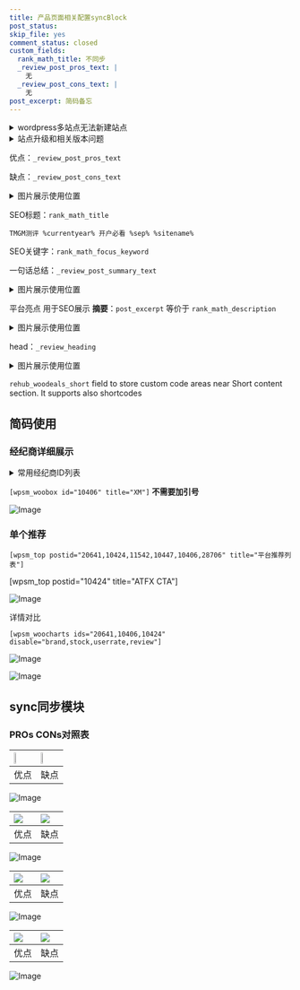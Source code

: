 ```yaml
---
title: 产品页面相关配置syncBlock
post_status: 
skip_file: yes
comment_status: closed
custom_fields:
  rank_math_title: 不同步
  _review_post_pros_text: |
    无
  _review_post_cons_text: |
    无
post_excerpt: 简码备忘
---
```

<details><summary>wordpress多站点无法新建站点</summary>

<li>和报错需要清理cookies一样的原因</li>
<li>wp-config.php里面<code>define( 'SUBDOMAIN_INSTALL', false );//子域名安装</code></li>
<li>新建子站点是用<code>define( 'SUBDOMAIN_INSTALL', true);//子域名安装</code> 完成以后，改成<code>false</code></li>
</details>

<details><summary>站点升级和相关版本问题</summary>

<p>wordpress：5.9.9
woocommerce：7.5.1
出现问题的地方：主题选项里面>><strong>Product layout >>compact style</strong></p>
<p>如何出现没有用过的字段 导致无法保存。先导出配置 然后进行修改，后面再次恢复即可。</p>
<p>出现部分字段无法显示时，需要返回默认布局后，对产品进行保存就好了。</p>
<p></p>
</details>

优点：`_review_post_pros_text`

缺点：`_review_post_cons_text`

<details><summary>图片展示使用位置</summary>

<img src="https://prod-files-secure.s3.us-west-2.amazonaws.com/39ed1227-6d7d-4570-be36-9ccd4a2c4241/f51d3d83-55d4-4bdf-9604-f37ec77ab556/Untitled.png?X-Amz-Algorithm=AWS4-HMAC-SHA256&X-Amz-Content-Sha256=UNSIGNED-PAYLOAD&X-Amz-Credential=ASIAZI2LB4662KDPDWXL%2F20250306%2Fus-west-2%2Fs3%2Faws4_request&X-Amz-Date=20250306T045525Z&X-Amz-Expires=3600&X-Amz-Security-Token=IQoJb3JpZ2luX2VjENz%2F%2F%2F%2F%2F%2F%2F%2F%2F%2FwEaCXVzLXdlc3QtMiJGMEQCID0PTBRLXsEmK2PMpRK75xvhayPk8zS1Sl0deT4v6axbAiATZGK8D2CMDJ%2BvKIj5%2FZcVdPVSplYDHBmZ0YgnziPg4Cr%2FAwglEAAaDDYzNzQyMzE4MzgwNSIMS9Kgk1%2FCA3ypp6bUKtwDFMPhZEpk2zBjsKcFA%2Bo6RErsyGQDxXYieRUzmJ%2B1tQ8r3%2BNXlb0xkrMokNXUC4jsf8DoWQ%2BEu%2BRRNOrOMMAWt6BaYpQyFFS%2FvrDspZ9BLGpM1sEanSUQuYeB8DaiK9jEgPxDH9uDhWYqebYSHBCb3vSIi3JCtA9Og3aQ%2FU13uo4vjfD7x0RwNJ7lKMgd34pdFZJYIem%2FR7EJ0fBc2xh2Hw4SIaFwdcO7tLv5GxR1NCdq544N7VmpszaPSpYHdDv%2Fkq%2F64dIoqaIR8RhhpBGpPNowR%2BeSYZqcSmc0VoChuhvieMDjKkj0azmnqKgnbfqg%2B%2FpewXcCrsDjS3FB%2F4TbfwXcGgPoyg5Mrq2pVNcqdGARzOUZr4bbTtWfBP%2Bqeqg8MrO%2B%2FbFkg2dgtBb%2BbF2173YLl09n9ISEI%2BggxSDgwUu1cGWwvMVaPkHBqJvhIfzOLi1Jw8MQVV%2F7T%2FDn13Y01Y3qEuX3kCtYes7jqOlOcVhyQAyCOnbjnqnApGJBXPKqXcjEgC%2F8LZ9z2ifTAYZdyvNZevl%2FLpNhPxYrp9BrTOMmJX8j0vmOK%2Bd0fso2lHvj3KJJBH%2B8z%2F66YLAWw%2FLLrYt0JgxOVMCtgrjpfMia1TnkoZW7DtOAynlG1Ggwo7ekvgY6pgFtzmsKGpJBepOZB2b2vhmHmHBWC8qMYz5t2vgJR11UDsbKBDGAu5BXM5AyZpNgbN%2FtwX7hiC4EBGmbktJaH7f7mSCEwSocUh85xNvEBPBz2NcERjoOH5ksuXHZXn30xQdYVyMxA5o%2FwsorxkEupf1eFwyxOj8OtDize9oZdXxUtxoaPyRlz6B2jcEBqD6Nng9SgxGUHKQrt3yqsu7mdABQ%2Bffzlk%2F1&X-Amz-Signature=5a34e3003f3cb242f28c9e2b40806ad6e59803f76576bcdc6bd844086646cd3a&X-Amz-SignedHeaders=host&x-id=GetObject" alt="Image">
</details>

SEO标题：`rank_math_title`

`TMGM测评 %currentyear% 开户必看 %sep% %sitename%`

SEO关键字：`rank_math_focus_keyword`

一句话总结：`_review_post_summary_text`

<details><summary>图片展示使用位置</summary>

<img src="https://prod-files-secure.s3.us-west-2.amazonaws.com/39ed1227-6d7d-4570-be36-9ccd4a2c4241/4b96a922-296c-4f4e-8630-d1c870cbce01/Untitled.png?X-Amz-Algorithm=AWS4-HMAC-SHA256&X-Amz-Content-Sha256=UNSIGNED-PAYLOAD&X-Amz-Credential=ASIAZI2LB466QRVOCWVM%2F20250306%2Fus-west-2%2Fs3%2Faws4_request&X-Amz-Date=20250306T045526Z&X-Amz-Expires=3600&X-Amz-Security-Token=IQoJb3JpZ2luX2VjENz%2F%2F%2F%2F%2F%2F%2F%2F%2F%2FwEaCXVzLXdlc3QtMiJIMEYCIQDmjpQ36ULXLR6lpnGCU0nxFU7iio3uqfpctdNrM%2FBqswIhAMCNlvW%2FxmVr6hSGEk6opxrwCN%2BkNMWzh334rftSstfhKv8DCCUQABoMNjM3NDIzMTgzODA1IgxPQNPT3xUQb9TdFrQq3ANFzFykqTPLtqgj9pX9DsHCJtJw3bwgs7tlz%2BkXYuqSZTcqZftV2wGvqKNQXVUtKXnPGGSv5F4lY5WXZrZP3RscKxCR6P2WmKPzKXUXQPoAXTb%2FpAUCDtJz4jAdxCppS%2BFOs52R82ZZUVOegkSGknzbJgRig%2Bn9xnaf5on86tiup347T8PBhOJWy7qi5gDmk2ZvzwDx7KyQ6ZwvSs5NhHWFj%2FKcpX5yUtla3nm8gfIj0NDFDH0DVvlzMuxXxV3smS8CvW02ww4ttxaUgrNaxw3AyC%2BAaiWkH7DwQnICFTDsnT9vspw8jeaLzNmzcDQFkeWHqLaN%2FsLJbjk9NiVpQlEdkO9BGiwLLXmaRaYdnM9h5BDu6Kp7Ij3rFIMLyuMWeFCB5Bh8uhrClodHuRqCUtR6z09MzYI1Z%2B7m13Wzm7JSHDnfvLkr%2Bkri%2FZWrFz%2Fa23uwO2Gv%2F4BrUNx6%2F2w76Y9Hi7jpw1ZRzum4hREWm0XLwslDQu%2BDtmigpvwUP8N75MClixDgyxdJEQKCY9%2ByCXfz2nZTssz2dulwX0kRqmY6AtQtCCKtIIRKGV5%2BBpR8RGaJ4VKoJ6vQlsi%2BVexSLoxJOd0I0OpM39CgWnUCHspcgIZ2qZa8GmGirjPjYDCJt6S%2BBjqkAZWsOMolWWIZnzoTGTF5mHrv3%2FZJsNVJYBXXcqLi%2BVy1nYUGtMh0nj9OXImsbujytaNYmwUZnkUSgPCDTIb%2BUNag%2FRqbdprSwKPDr5xF7%2FHblJjommzScn6evC%2Fh7ibkc7TdFYsCdstoVf%2Fsa4awsMGIrH6diG1CSB2pRmUP1Opkrg0QBA6Sa4QAPfPie%2BgqU7%2FIvZoLJwPkYjCJ5i%2Fcgclc3prp&X-Amz-Signature=27f57a3e084ee503a3255c605cf07904a0fb1e0a751ad65acac0ad6b50aa8b6a&X-Amz-SignedHeaders=host&x-id=GetObject" alt="Image">
</details>

平台亮点 用于SEO展示 **摘要**：`post_excerpt`  等价于 `rank_math_description`

<details><summary>图片展示使用位置</summary>

<img src="https://prod-files-secure.s3.us-west-2.amazonaws.com/39ed1227-6d7d-4570-be36-9ccd4a2c4241/1ee11f63-b60a-4dfe-a7a7-d58ff23b5d88/Untitled.png?X-Amz-Algorithm=AWS4-HMAC-SHA256&X-Amz-Content-Sha256=UNSIGNED-PAYLOAD&X-Amz-Credential=ASIAZI2LB4664CXVBMM7%2F20250306%2Fus-west-2%2Fs3%2Faws4_request&X-Amz-Date=20250306T045526Z&X-Amz-Expires=3600&X-Amz-Security-Token=IQoJb3JpZ2luX2VjENz%2F%2F%2F%2F%2F%2F%2F%2F%2F%2FwEaCXVzLXdlc3QtMiJGMEQCIEv0lUy8SVCvrEOXXXOgKceDWGAHPa1vCnT5oSUclkBJAiB4fc94VfOJ7iqy6PeE4H%2FCwe0yRmMiPepBXcnA0bxuVCr%2FAwglEAAaDDYzNzQyMzE4MzgwNSIMoStjmxU9sd7GPDNMKtwDxfOT4jP%2B2WZ5KeSapZwSTnD2SfB666fOzj0SvjxqXQVMd9nUr8tybk6%2BE5nkyY3pssLPy67bAoptn6p2fL%2Fg3%2FFm%2Bzp1IcXYTpJ%2Bw21LnbqoDMOJz%2BG7wisLtqziP8m5rquaXB79anixm5blQOE3JXXvp4gRJvzPQT2yrnwkbvU%2FK1YirFaNNILsO07h3kpVCfCYkfG1IhQ1y9XwH6nQgVA0eiV72gViAQ4tp%2FctPNUUbIMfQHHjZdxFhD88hvjd7NnIJNavJUiB6YTb14CRXzW54TJTjqFIVS659%2BxnhIBTUKAgiXMrN%2FgMjy5ne3sroTLHJIizIOnz9n4cbnFOPqGX%2BjVkHFji4VeUHEOt%2FQhKPvLeGu5LUp51wuh%2FqI9%2BaXpXevFcI2Ctpdmaz5t3s3Bmbh9gbJRw2DgSUKC%2Fc%2FYAQilojLSTdiFUdhrT19oG52x%2Fjuz16mUgp4HgZp9e4LhkxVWsYueQKWrK%2B6yAZEfHTdlNaDWfljDaZIFkOoXijMqdvaGvQG6BChPPjvjHMr6uAW9BqTsYPheK19kbuhqP9ix1DWAq0BTKzucM6q%2FoWOwIJy75wSsgSTT2Jesh81PlH9OTAi2INcfySn7AwY%2FTwDevRHZcGrXE1hUw1LekvgY6pgHbW9wd3ZULgOOHMXeIQHJsc5ogFuMnFbnozcFFCr5y0wQEsgjIdfkD3cdd2D4KzRfEFjmYqchY7QjU%2FIxQ0sQ4OO%2FrlDgyr2w9cwhld5W%2F%2F5xiHzqlYfK7tCAQtkgOo9DrBLxiYsOSGJOJYuLA9AHoABO6omgc88RwoG2Q4kCGrRrFuAPFmQK9i8%2FN5CZaOWF4G8F1xQZhXJRALnWU4Uz%2FjRnqFrN2&X-Amz-Signature=0032a87e751e556b8f22027803aa69146440ab5ef635c200ed0aefd741768e66&X-Amz-SignedHeaders=host&x-id=GetObject" alt="Image">
<img src="https://prod-files-secure.s3.us-west-2.amazonaws.com/39ed1227-6d7d-4570-be36-9ccd4a2c4241/ad4118b5-78d8-4fbe-801e-3b29b5d99c01/Untitled.png?X-Amz-Algorithm=AWS4-HMAC-SHA256&X-Amz-Content-Sha256=UNSIGNED-PAYLOAD&X-Amz-Credential=ASIAZI2LB4664CXVBMM7%2F20250306%2Fus-west-2%2Fs3%2Faws4_request&X-Amz-Date=20250306T045526Z&X-Amz-Expires=3600&X-Amz-Security-Token=IQoJb3JpZ2luX2VjENz%2F%2F%2F%2F%2F%2F%2F%2F%2F%2FwEaCXVzLXdlc3QtMiJGMEQCIEv0lUy8SVCvrEOXXXOgKceDWGAHPa1vCnT5oSUclkBJAiB4fc94VfOJ7iqy6PeE4H%2FCwe0yRmMiPepBXcnA0bxuVCr%2FAwglEAAaDDYzNzQyMzE4MzgwNSIMoStjmxU9sd7GPDNMKtwDxfOT4jP%2B2WZ5KeSapZwSTnD2SfB666fOzj0SvjxqXQVMd9nUr8tybk6%2BE5nkyY3pssLPy67bAoptn6p2fL%2Fg3%2FFm%2Bzp1IcXYTpJ%2Bw21LnbqoDMOJz%2BG7wisLtqziP8m5rquaXB79anixm5blQOE3JXXvp4gRJvzPQT2yrnwkbvU%2FK1YirFaNNILsO07h3kpVCfCYkfG1IhQ1y9XwH6nQgVA0eiV72gViAQ4tp%2FctPNUUbIMfQHHjZdxFhD88hvjd7NnIJNavJUiB6YTb14CRXzW54TJTjqFIVS659%2BxnhIBTUKAgiXMrN%2FgMjy5ne3sroTLHJIizIOnz9n4cbnFOPqGX%2BjVkHFji4VeUHEOt%2FQhKPvLeGu5LUp51wuh%2FqI9%2BaXpXevFcI2Ctpdmaz5t3s3Bmbh9gbJRw2DgSUKC%2Fc%2FYAQilojLSTdiFUdhrT19oG52x%2Fjuz16mUgp4HgZp9e4LhkxVWsYueQKWrK%2B6yAZEfHTdlNaDWfljDaZIFkOoXijMqdvaGvQG6BChPPjvjHMr6uAW9BqTsYPheK19kbuhqP9ix1DWAq0BTKzucM6q%2FoWOwIJy75wSsgSTT2Jesh81PlH9OTAi2INcfySn7AwY%2FTwDevRHZcGrXE1hUw1LekvgY6pgHbW9wd3ZULgOOHMXeIQHJsc5ogFuMnFbnozcFFCr5y0wQEsgjIdfkD3cdd2D4KzRfEFjmYqchY7QjU%2FIxQ0sQ4OO%2FrlDgyr2w9cwhld5W%2F%2F5xiHzqlYfK7tCAQtkgOo9DrBLxiYsOSGJOJYuLA9AHoABO6omgc88RwoG2Q4kCGrRrFuAPFmQK9i8%2FN5CZaOWF4G8F1xQZhXJRALnWU4Uz%2FjRnqFrN2&X-Amz-Signature=06df13268b440b775984767da9f4988e31a8b71f97772db1b3ecc07710fef717&X-Amz-SignedHeaders=host&x-id=GetObject" alt="Image">
<img src="https://prod-files-secure.s3.us-west-2.amazonaws.com/39ed1227-6d7d-4570-be36-9ccd4a2c4241/a38cf7c9-a79c-4b64-9e94-13589fe0758b/Untitled.png?X-Amz-Algorithm=AWS4-HMAC-SHA256&X-Amz-Content-Sha256=UNSIGNED-PAYLOAD&X-Amz-Credential=ASIAZI2LB4664CXVBMM7%2F20250306%2Fus-west-2%2Fs3%2Faws4_request&X-Amz-Date=20250306T045526Z&X-Amz-Expires=3600&X-Amz-Security-Token=IQoJb3JpZ2luX2VjENz%2F%2F%2F%2F%2F%2F%2F%2F%2F%2FwEaCXVzLXdlc3QtMiJGMEQCIEv0lUy8SVCvrEOXXXOgKceDWGAHPa1vCnT5oSUclkBJAiB4fc94VfOJ7iqy6PeE4H%2FCwe0yRmMiPepBXcnA0bxuVCr%2FAwglEAAaDDYzNzQyMzE4MzgwNSIMoStjmxU9sd7GPDNMKtwDxfOT4jP%2B2WZ5KeSapZwSTnD2SfB666fOzj0SvjxqXQVMd9nUr8tybk6%2BE5nkyY3pssLPy67bAoptn6p2fL%2Fg3%2FFm%2Bzp1IcXYTpJ%2Bw21LnbqoDMOJz%2BG7wisLtqziP8m5rquaXB79anixm5blQOE3JXXvp4gRJvzPQT2yrnwkbvU%2FK1YirFaNNILsO07h3kpVCfCYkfG1IhQ1y9XwH6nQgVA0eiV72gViAQ4tp%2FctPNUUbIMfQHHjZdxFhD88hvjd7NnIJNavJUiB6YTb14CRXzW54TJTjqFIVS659%2BxnhIBTUKAgiXMrN%2FgMjy5ne3sroTLHJIizIOnz9n4cbnFOPqGX%2BjVkHFji4VeUHEOt%2FQhKPvLeGu5LUp51wuh%2FqI9%2BaXpXevFcI2Ctpdmaz5t3s3Bmbh9gbJRw2DgSUKC%2Fc%2FYAQilojLSTdiFUdhrT19oG52x%2Fjuz16mUgp4HgZp9e4LhkxVWsYueQKWrK%2B6yAZEfHTdlNaDWfljDaZIFkOoXijMqdvaGvQG6BChPPjvjHMr6uAW9BqTsYPheK19kbuhqP9ix1DWAq0BTKzucM6q%2FoWOwIJy75wSsgSTT2Jesh81PlH9OTAi2INcfySn7AwY%2FTwDevRHZcGrXE1hUw1LekvgY6pgHbW9wd3ZULgOOHMXeIQHJsc5ogFuMnFbnozcFFCr5y0wQEsgjIdfkD3cdd2D4KzRfEFjmYqchY7QjU%2FIxQ0sQ4OO%2FrlDgyr2w9cwhld5W%2F%2F5xiHzqlYfK7tCAQtkgOo9DrBLxiYsOSGJOJYuLA9AHoABO6omgc88RwoG2Q4kCGrRrFuAPFmQK9i8%2FN5CZaOWF4G8F1xQZhXJRALnWU4Uz%2FjRnqFrN2&X-Amz-Signature=c41cfbda0792b0fea94bc863c982843ed1727cee85bf9609272b19ca6d6826bc&X-Amz-SignedHeaders=host&x-id=GetObject" alt="Image">
<img src="https://prod-files-secure.s3.us-west-2.amazonaws.com/39ed1227-6d7d-4570-be36-9ccd4a2c4241/7da6fc1e-d2ac-42ae-8c75-cb5749aa18f6/Untitled.png?X-Amz-Algorithm=AWS4-HMAC-SHA256&X-Amz-Content-Sha256=UNSIGNED-PAYLOAD&X-Amz-Credential=ASIAZI2LB4664CXVBMM7%2F20250306%2Fus-west-2%2Fs3%2Faws4_request&X-Amz-Date=20250306T045526Z&X-Amz-Expires=3600&X-Amz-Security-Token=IQoJb3JpZ2luX2VjENz%2F%2F%2F%2F%2F%2F%2F%2F%2F%2FwEaCXVzLXdlc3QtMiJGMEQCIEv0lUy8SVCvrEOXXXOgKceDWGAHPa1vCnT5oSUclkBJAiB4fc94VfOJ7iqy6PeE4H%2FCwe0yRmMiPepBXcnA0bxuVCr%2FAwglEAAaDDYzNzQyMzE4MzgwNSIMoStjmxU9sd7GPDNMKtwDxfOT4jP%2B2WZ5KeSapZwSTnD2SfB666fOzj0SvjxqXQVMd9nUr8tybk6%2BE5nkyY3pssLPy67bAoptn6p2fL%2Fg3%2FFm%2Bzp1IcXYTpJ%2Bw21LnbqoDMOJz%2BG7wisLtqziP8m5rquaXB79anixm5blQOE3JXXvp4gRJvzPQT2yrnwkbvU%2FK1YirFaNNILsO07h3kpVCfCYkfG1IhQ1y9XwH6nQgVA0eiV72gViAQ4tp%2FctPNUUbIMfQHHjZdxFhD88hvjd7NnIJNavJUiB6YTb14CRXzW54TJTjqFIVS659%2BxnhIBTUKAgiXMrN%2FgMjy5ne3sroTLHJIizIOnz9n4cbnFOPqGX%2BjVkHFji4VeUHEOt%2FQhKPvLeGu5LUp51wuh%2FqI9%2BaXpXevFcI2Ctpdmaz5t3s3Bmbh9gbJRw2DgSUKC%2Fc%2FYAQilojLSTdiFUdhrT19oG52x%2Fjuz16mUgp4HgZp9e4LhkxVWsYueQKWrK%2B6yAZEfHTdlNaDWfljDaZIFkOoXijMqdvaGvQG6BChPPjvjHMr6uAW9BqTsYPheK19kbuhqP9ix1DWAq0BTKzucM6q%2FoWOwIJy75wSsgSTT2Jesh81PlH9OTAi2INcfySn7AwY%2FTwDevRHZcGrXE1hUw1LekvgY6pgHbW9wd3ZULgOOHMXeIQHJsc5ogFuMnFbnozcFFCr5y0wQEsgjIdfkD3cdd2D4KzRfEFjmYqchY7QjU%2FIxQ0sQ4OO%2FrlDgyr2w9cwhld5W%2F%2F5xiHzqlYfK7tCAQtkgOo9DrBLxiYsOSGJOJYuLA9AHoABO6omgc88RwoG2Q4kCGrRrFuAPFmQK9i8%2FN5CZaOWF4G8F1xQZhXJRALnWU4Uz%2FjRnqFrN2&X-Amz-Signature=38fef42d0ba90691040ad3a5b6a7b3dcb111b17028ab795aa9f8058f662c53ca&X-Amz-SignedHeaders=host&x-id=GetObject" alt="Image">
<img src="https://prod-files-secure.s3.us-west-2.amazonaws.com/39ed1227-6d7d-4570-be36-9ccd4a2c4241/7e97f40a-eaee-47f5-b2f9-475f96808fa7/Untitled.png?X-Amz-Algorithm=AWS4-HMAC-SHA256&X-Amz-Content-Sha256=UNSIGNED-PAYLOAD&X-Amz-Credential=ASIAZI2LB4664CXVBMM7%2F20250306%2Fus-west-2%2Fs3%2Faws4_request&X-Amz-Date=20250306T045526Z&X-Amz-Expires=3600&X-Amz-Security-Token=IQoJb3JpZ2luX2VjENz%2F%2F%2F%2F%2F%2F%2F%2F%2F%2FwEaCXVzLXdlc3QtMiJGMEQCIEv0lUy8SVCvrEOXXXOgKceDWGAHPa1vCnT5oSUclkBJAiB4fc94VfOJ7iqy6PeE4H%2FCwe0yRmMiPepBXcnA0bxuVCr%2FAwglEAAaDDYzNzQyMzE4MzgwNSIMoStjmxU9sd7GPDNMKtwDxfOT4jP%2B2WZ5KeSapZwSTnD2SfB666fOzj0SvjxqXQVMd9nUr8tybk6%2BE5nkyY3pssLPy67bAoptn6p2fL%2Fg3%2FFm%2Bzp1IcXYTpJ%2Bw21LnbqoDMOJz%2BG7wisLtqziP8m5rquaXB79anixm5blQOE3JXXvp4gRJvzPQT2yrnwkbvU%2FK1YirFaNNILsO07h3kpVCfCYkfG1IhQ1y9XwH6nQgVA0eiV72gViAQ4tp%2FctPNUUbIMfQHHjZdxFhD88hvjd7NnIJNavJUiB6YTb14CRXzW54TJTjqFIVS659%2BxnhIBTUKAgiXMrN%2FgMjy5ne3sroTLHJIizIOnz9n4cbnFOPqGX%2BjVkHFji4VeUHEOt%2FQhKPvLeGu5LUp51wuh%2FqI9%2BaXpXevFcI2Ctpdmaz5t3s3Bmbh9gbJRw2DgSUKC%2Fc%2FYAQilojLSTdiFUdhrT19oG52x%2Fjuz16mUgp4HgZp9e4LhkxVWsYueQKWrK%2B6yAZEfHTdlNaDWfljDaZIFkOoXijMqdvaGvQG6BChPPjvjHMr6uAW9BqTsYPheK19kbuhqP9ix1DWAq0BTKzucM6q%2FoWOwIJy75wSsgSTT2Jesh81PlH9OTAi2INcfySn7AwY%2FTwDevRHZcGrXE1hUw1LekvgY6pgHbW9wd3ZULgOOHMXeIQHJsc5ogFuMnFbnozcFFCr5y0wQEsgjIdfkD3cdd2D4KzRfEFjmYqchY7QjU%2FIxQ0sQ4OO%2FrlDgyr2w9cwhld5W%2F%2F5xiHzqlYfK7tCAQtkgOo9DrBLxiYsOSGJOJYuLA9AHoABO6omgc88RwoG2Q4kCGrRrFuAPFmQK9i8%2FN5CZaOWF4G8F1xQZhXJRALnWU4Uz%2FjRnqFrN2&X-Amz-Signature=270c4ee76bb1837c61e6740f81bcabe945cf1c2f6e2473e9bd77023572ebfe32&X-Amz-SignedHeaders=host&x-id=GetObject" alt="Image">
</details>

head：`_review_heading`

<details><summary>图片展示使用位置</summary>

<img src="https://prod-files-secure.s3.us-west-2.amazonaws.com/39ed1227-6d7d-4570-be36-9ccd4a2c4241/3a4650ad-9887-415c-889a-edd51fa54f27/Untitled.png?X-Amz-Algorithm=AWS4-HMAC-SHA256&X-Amz-Content-Sha256=UNSIGNED-PAYLOAD&X-Amz-Credential=ASIAZI2LB4663WASVZDE%2F20250306%2Fus-west-2%2Fs3%2Faws4_request&X-Amz-Date=20250306T045531Z&X-Amz-Expires=3600&X-Amz-Security-Token=IQoJb3JpZ2luX2VjENz%2F%2F%2F%2F%2F%2F%2F%2F%2F%2FwEaCXVzLXdlc3QtMiJGMEQCIHMSNy3ami8jTGty5r8xeCgBgfVt3XQd4tT0mFglBpKEAiAY4rjeVGbjv1tsXawMgSHWVkkEmxrXh3pFcX%2F1AvPNtSr%2FAwglEAAaDDYzNzQyMzE4MzgwNSIMLGxbjaRUSaN0Pkw1KtwDb1TopZ2bbGvi7yKugusiIZ1Hkqh0kQg9O%2FISm6NUc9uwS4%2BAYQA%2BBdtgBxOIzhHyPb%2FB%2FkCPPgHIq%2BPackrngE1B21lwyc5aJH1aWz%2BtJQopSRJaZ9GQlJKydVoHyxaDEje80QN1zWtuJ2uRcbXHHMiDNVkjFYLYjh%2BSss%2BAGRngfvv1xbbgVOS2dlxAMAMb0BsQ2bvpHg5utr%2FYwWzymxQM6uxP5QD61M3WP5KOnQQZoe1CME1XF72CUlkWP7V4EoexJ8HNEFlbaCaxouwtrf7PsfQTlSVBEtZsNdfvlGyfS08tw8aQZuYBOfa9e%2B17a7Gim52GA9CnCBvtShe99diCzhGWtLMunEqSx8OuNEsPk2rZh8oL4ohCTuoO1f548mBgePuRYKr6vNBo%2FMdTixUV%2FIO2n1u7sAq6HUKdKXXSjdkwoIwmETFzzk8ZZaIYN%2BU9h2Cp4xKvbU1MQvO7gBX%2BAt8gyWO%2Fq%2FuS7dsoe1HCXMw0IT%2Fklm9KiBFJwO6bq3uqHXT2c5YgwPTiAIGRXPuDXRqXuCKKZGB8TQz%2FXmca5hRPW6WAY15uHnWNZk1Jo5fEIHAGgxvd6P1rLWS%2FUfkuuTxwbp6qfokVokNymT3xSUCo5PixlPTNlhMwibekvgY6pgFbXOQuHCpBKFSqZB3bZ8SNna%2Bs1P2ZNMk7lywtX7Bkl%2FuPfyYZmleECq%2FMxULDlx4TwoahfwZ4NpZshZQdSkBLycp2s%2FbKtRO%2BlgZFs7DUS1QByaZmPoFeFb4cjVS%2BItekwSCFmEdlGmdGZ95bXIpytOhJMaY1qI1mpdzLbgRU5x%2BVceyQk%2FwczACGEafv3Lv8S0uZqSeFYQBem4a6akbqQX5Ng%2BwW&X-Amz-Signature=771422a52d7ecfc0d9cbd12a1547b9f0fec9779356ebcced6188e3b1adad6c86&X-Amz-SignedHeaders=host&x-id=GetObject" alt="Image">
</details>

`rehub_woodeals_short`	field to store custom code areas near Short content section. It supports also shortcodes



## 简码使用

### 经纪商详细展示

<details><summary>常用经纪商ID列表</summary>

<pre><code class="php">嘉盛 ===> 20641  [wpsm_woobox id="20641" title="嘉盛"]
易信easymarkets ===> 11542  [wpsm_woobox id="11542" title="易信easymarkets"]
ATFX外汇 ===> 10424  [wpsm_woobox id="10424" title="ATFX"]
XM ===> 10406  [wpsm_woobox id="10406" title="XM"]
TMGM ===> 29622  [wpsm_woobox id="29622" title="TMGM"]
HYCM ===> 10447  [wpsm_woobox id="10447" title="HYCM"]
fpmarkets澳福外汇 ===> 20639  [wpsm_woobox id="20639" title="fpmarkets澳福外汇"]</code></pre>
</details>

`[wpsm_woobox id="10406" title="XM"]` **不需要加引号**

![Image](https://prod-files-secure.s3.us-west-2.amazonaws.com/39ed1227-6d7d-4570-be36-9ccd4a2c4241/4f898f9d-0fa7-4e43-acd3-ac6bc7be575a/Untitled.png?X-Amz-Algorithm=AWS4-HMAC-SHA256&X-Amz-Content-Sha256=UNSIGNED-PAYLOAD&X-Amz-Credential=ASIAZI2LB466SQGJYMWN%2F20250306%2Fus-west-2%2Fs3%2Faws4_request&X-Amz-Date=20250306T045523Z&X-Amz-Expires=3600&X-Amz-Security-Token=IQoJb3JpZ2luX2VjENz%2F%2F%2F%2F%2F%2F%2F%2F%2F%2FwEaCXVzLXdlc3QtMiJHMEUCIFHXZuesucKZ%2BsF%2BlOQsdIpqtG9Bs%2BT0If04DqUnGqD%2FAiEArc1srV3tQUJl2rDQvWxjylpHe7KpRFdXoOPdCe20YV8q%2FwMIJRAAGgw2Mzc0MjMxODM4MDUiDB85g852yqOWdiKbsSrcA7Ixr%2FvoYDyDIFTRb6WC3s%2B7oZSE0RzWJHikGASx3cKgVn5nEXsxLSEoMH8xZzPkURBNT0WzWL%2FRuscdZAqRwxrw1wuCt1SXl%2BzwzAP6ybiPLX2Uvd%2FUMRc29TTt6qd8P2Y%2FchEMKrtzjN%2FxlIeeRv%2BcaM8928NMwN4gRlqRu1J2QK0%2BYUTfcOMTMpzatBHsW%2BApjov61xErqzcFs7YFTJoNnY%2BGtn2Ya%2FwhTVfzHqasN3ZqUcS1uK%2BQZDm2jSvbbhsZ8Y5wcgegxsl8itBQcenFhsyoN7yF28kD21n7u3g2m5jHYRO0V7jCcFSGprEZFWQ4AGHboHUrTcP5Y15RHbqrB3NJcEiC7eMlZrWABt%2BL4O%2BUV%2BFs3Efq9IiEXIU3Azn4JJX%2BcMZPRvZCln1MOEwaSQicwK%2FACZIXujiz9msXwRxYJXaX07bfRi5ouZaMENe%2FQ4uy8FhBbpfhTTxWGPMExv1R%2BDkhTuv69kzuYGoc1GIg4diJqLdRvq%2FZ9jI1eoAoGVCbey5CBzqKUnQXRztmXxFoQTHd3T6jga4nCpE1DqyuWPOUeVQufRFi0xAByyTBeOU6y7vW5pF7drXtyLho1HTe%2BGp53GYBv7mPCmEH4J%2Bccg7QrpkNCE98MKe3pL4GOqUB6W0GEQ4HQSiffz1d%2FRtLsH3AO0HWJRq18XFqeZvvupGMIzf%2Bn2and7oNJzoRF1OoBGrkWqwlARa6Ii4MrKsBgzpy0%2FTraVxxQVPierK4s%2BQni6Bj5c3GbNRVnLuMm5WY0L9m0pOMXhvweLnBBFnXObi4DHNVhUidhtwCeCreh2oNyMu4Ay5yxxIKjpvCeADi6NCF0sqplFZeNZSVHSQ91UWxw6iK&X-Amz-Signature=e308f16ad0fda0ebb1c71a2a9d8eb2010c50975bf64e8f4da9495f4f602913a7&X-Amz-SignedHeaders=host&x-id=GetObject)

### 单个推荐
`[wpsm_top postid="20641,10424,11542,10447,10406,28706" title="平台推荐列表"]`

[wpsm_top postid="10424" title="ATFX CTA"]

![Image](https://prod-files-secure.s3.us-west-2.amazonaws.com/39ed1227-6d7d-4570-be36-9ccd4a2c4241/5ac620dc-51a8-48b6-b55d-91f47299193c/Untitled.png?X-Amz-Algorithm=AWS4-HMAC-SHA256&X-Amz-Content-Sha256=UNSIGNED-PAYLOAD&X-Amz-Credential=ASIAZI2LB466SQGJYMWN%2F20250306%2Fus-west-2%2Fs3%2Faws4_request&X-Amz-Date=20250306T045523Z&X-Amz-Expires=3600&X-Amz-Security-Token=IQoJb3JpZ2luX2VjENz%2F%2F%2F%2F%2F%2F%2F%2F%2F%2FwEaCXVzLXdlc3QtMiJHMEUCIFHXZuesucKZ%2BsF%2BlOQsdIpqtG9Bs%2BT0If04DqUnGqD%2FAiEArc1srV3tQUJl2rDQvWxjylpHe7KpRFdXoOPdCe20YV8q%2FwMIJRAAGgw2Mzc0MjMxODM4MDUiDB85g852yqOWdiKbsSrcA7Ixr%2FvoYDyDIFTRb6WC3s%2B7oZSE0RzWJHikGASx3cKgVn5nEXsxLSEoMH8xZzPkURBNT0WzWL%2FRuscdZAqRwxrw1wuCt1SXl%2BzwzAP6ybiPLX2Uvd%2FUMRc29TTt6qd8P2Y%2FchEMKrtzjN%2FxlIeeRv%2BcaM8928NMwN4gRlqRu1J2QK0%2BYUTfcOMTMpzatBHsW%2BApjov61xErqzcFs7YFTJoNnY%2BGtn2Ya%2FwhTVfzHqasN3ZqUcS1uK%2BQZDm2jSvbbhsZ8Y5wcgegxsl8itBQcenFhsyoN7yF28kD21n7u3g2m5jHYRO0V7jCcFSGprEZFWQ4AGHboHUrTcP5Y15RHbqrB3NJcEiC7eMlZrWABt%2BL4O%2BUV%2BFs3Efq9IiEXIU3Azn4JJX%2BcMZPRvZCln1MOEwaSQicwK%2FACZIXujiz9msXwRxYJXaX07bfRi5ouZaMENe%2FQ4uy8FhBbpfhTTxWGPMExv1R%2BDkhTuv69kzuYGoc1GIg4diJqLdRvq%2FZ9jI1eoAoGVCbey5CBzqKUnQXRztmXxFoQTHd3T6jga4nCpE1DqyuWPOUeVQufRFi0xAByyTBeOU6y7vW5pF7drXtyLho1HTe%2BGp53GYBv7mPCmEH4J%2Bccg7QrpkNCE98MKe3pL4GOqUB6W0GEQ4HQSiffz1d%2FRtLsH3AO0HWJRq18XFqeZvvupGMIzf%2Bn2and7oNJzoRF1OoBGrkWqwlARa6Ii4MrKsBgzpy0%2FTraVxxQVPierK4s%2BQni6Bj5c3GbNRVnLuMm5WY0L9m0pOMXhvweLnBBFnXObi4DHNVhUidhtwCeCreh2oNyMu4Ay5yxxIKjpvCeADi6NCF0sqplFZeNZSVHSQ91UWxw6iK&X-Amz-Signature=c675542b7402fc70b024caa0b42e210ddca014cbf2468f1064cd1a1a7fa75943&X-Amz-SignedHeaders=host&x-id=GetObject)

详情对比

`[wpsm_woocharts ids="20641,10406,10424" disable="brand,stock,userrate,review"]`

![Image](https://prod-files-secure.s3.us-west-2.amazonaws.com/39ed1227-6d7d-4570-be36-9ccd4a2c4241/bf3ba45f-b9f3-4295-8aef-b4a495fd25f4/Untitled.png?X-Amz-Algorithm=AWS4-HMAC-SHA256&X-Amz-Content-Sha256=UNSIGNED-PAYLOAD&X-Amz-Credential=ASIAZI2LB466SQGJYMWN%2F20250306%2Fus-west-2%2Fs3%2Faws4_request&X-Amz-Date=20250306T045523Z&X-Amz-Expires=3600&X-Amz-Security-Token=IQoJb3JpZ2luX2VjENz%2F%2F%2F%2F%2F%2F%2F%2F%2F%2FwEaCXVzLXdlc3QtMiJHMEUCIFHXZuesucKZ%2BsF%2BlOQsdIpqtG9Bs%2BT0If04DqUnGqD%2FAiEArc1srV3tQUJl2rDQvWxjylpHe7KpRFdXoOPdCe20YV8q%2FwMIJRAAGgw2Mzc0MjMxODM4MDUiDB85g852yqOWdiKbsSrcA7Ixr%2FvoYDyDIFTRb6WC3s%2B7oZSE0RzWJHikGASx3cKgVn5nEXsxLSEoMH8xZzPkURBNT0WzWL%2FRuscdZAqRwxrw1wuCt1SXl%2BzwzAP6ybiPLX2Uvd%2FUMRc29TTt6qd8P2Y%2FchEMKrtzjN%2FxlIeeRv%2BcaM8928NMwN4gRlqRu1J2QK0%2BYUTfcOMTMpzatBHsW%2BApjov61xErqzcFs7YFTJoNnY%2BGtn2Ya%2FwhTVfzHqasN3ZqUcS1uK%2BQZDm2jSvbbhsZ8Y5wcgegxsl8itBQcenFhsyoN7yF28kD21n7u3g2m5jHYRO0V7jCcFSGprEZFWQ4AGHboHUrTcP5Y15RHbqrB3NJcEiC7eMlZrWABt%2BL4O%2BUV%2BFs3Efq9IiEXIU3Azn4JJX%2BcMZPRvZCln1MOEwaSQicwK%2FACZIXujiz9msXwRxYJXaX07bfRi5ouZaMENe%2FQ4uy8FhBbpfhTTxWGPMExv1R%2BDkhTuv69kzuYGoc1GIg4diJqLdRvq%2FZ9jI1eoAoGVCbey5CBzqKUnQXRztmXxFoQTHd3T6jga4nCpE1DqyuWPOUeVQufRFi0xAByyTBeOU6y7vW5pF7drXtyLho1HTe%2BGp53GYBv7mPCmEH4J%2Bccg7QrpkNCE98MKe3pL4GOqUB6W0GEQ4HQSiffz1d%2FRtLsH3AO0HWJRq18XFqeZvvupGMIzf%2Bn2and7oNJzoRF1OoBGrkWqwlARa6Ii4MrKsBgzpy0%2FTraVxxQVPierK4s%2BQni6Bj5c3GbNRVnLuMm5WY0L9m0pOMXhvweLnBBFnXObi4DHNVhUidhtwCeCreh2oNyMu4Ay5yxxIKjpvCeADi6NCF0sqplFZeNZSVHSQ91UWxw6iK&X-Amz-Signature=93fef09bd22ee555cc59d65f920ad8ec1b3d316c1d1605e7b0c6e4aa0680bc51&X-Amz-SignedHeaders=host&x-id=GetObject)

![Image](https://prod-files-secure.s3.us-west-2.amazonaws.com/39ed1227-6d7d-4570-be36-9ccd4a2c4241/30bc56ef-f383-4b48-9768-2ebc9e436ec0/Untitled.png?X-Amz-Algorithm=AWS4-HMAC-SHA256&X-Amz-Content-Sha256=UNSIGNED-PAYLOAD&X-Amz-Credential=ASIAZI2LB466SQGJYMWN%2F20250306%2Fus-west-2%2Fs3%2Faws4_request&X-Amz-Date=20250306T045523Z&X-Amz-Expires=3600&X-Amz-Security-Token=IQoJb3JpZ2luX2VjENz%2F%2F%2F%2F%2F%2F%2F%2F%2F%2FwEaCXVzLXdlc3QtMiJHMEUCIFHXZuesucKZ%2BsF%2BlOQsdIpqtG9Bs%2BT0If04DqUnGqD%2FAiEArc1srV3tQUJl2rDQvWxjylpHe7KpRFdXoOPdCe20YV8q%2FwMIJRAAGgw2Mzc0MjMxODM4MDUiDB85g852yqOWdiKbsSrcA7Ixr%2FvoYDyDIFTRb6WC3s%2B7oZSE0RzWJHikGASx3cKgVn5nEXsxLSEoMH8xZzPkURBNT0WzWL%2FRuscdZAqRwxrw1wuCt1SXl%2BzwzAP6ybiPLX2Uvd%2FUMRc29TTt6qd8P2Y%2FchEMKrtzjN%2FxlIeeRv%2BcaM8928NMwN4gRlqRu1J2QK0%2BYUTfcOMTMpzatBHsW%2BApjov61xErqzcFs7YFTJoNnY%2BGtn2Ya%2FwhTVfzHqasN3ZqUcS1uK%2BQZDm2jSvbbhsZ8Y5wcgegxsl8itBQcenFhsyoN7yF28kD21n7u3g2m5jHYRO0V7jCcFSGprEZFWQ4AGHboHUrTcP5Y15RHbqrB3NJcEiC7eMlZrWABt%2BL4O%2BUV%2BFs3Efq9IiEXIU3Azn4JJX%2BcMZPRvZCln1MOEwaSQicwK%2FACZIXujiz9msXwRxYJXaX07bfRi5ouZaMENe%2FQ4uy8FhBbpfhTTxWGPMExv1R%2BDkhTuv69kzuYGoc1GIg4diJqLdRvq%2FZ9jI1eoAoGVCbey5CBzqKUnQXRztmXxFoQTHd3T6jga4nCpE1DqyuWPOUeVQufRFi0xAByyTBeOU6y7vW5pF7drXtyLho1HTe%2BGp53GYBv7mPCmEH4J%2Bccg7QrpkNCE98MKe3pL4GOqUB6W0GEQ4HQSiffz1d%2FRtLsH3AO0HWJRq18XFqeZvvupGMIzf%2Bn2and7oNJzoRF1OoBGrkWqwlARa6Ii4MrKsBgzpy0%2FTraVxxQVPierK4s%2BQni6Bj5c3GbNRVnLuMm5WY0L9m0pOMXhvweLnBBFnXObi4DHNVhUidhtwCeCreh2oNyMu4Ay5yxxIKjpvCeADi6NCF0sqplFZeNZSVHSQ91UWxw6iK&X-Amz-Signature=db14e538959232f048d780dab8aeabd6a45872e02c189ae93445d18a9da90f9f&X-Amz-SignedHeaders=host&x-id=GetObject)

## sync同步模块

### PROs CONs对照表

| <img src="https://cdn.ifttt.fun/gh/jarlin8/OSS@main/icons/customize/pros.svg" height="auto" width="37.3%"> | <img src="https://cdn.ifttt.fun/gh/jarlin8/OSS@main/icons/customize/cons.svg" height="auto" width="28.8%"> |
| :--- | :--- |
| 优点 | 缺点 |

![Image](https://prod-files-secure.s3.us-west-2.amazonaws.com/39ed1227-6d7d-4570-be36-9ccd4a2c4241/8742b755-dfb5-4004-9a5f-d6e561664bd8/Untitled.png?X-Amz-Algorithm=AWS4-HMAC-SHA256&X-Amz-Content-Sha256=UNSIGNED-PAYLOAD&X-Amz-Credential=ASIAZI2LB466SQGJYMWN%2F20250306%2Fus-west-2%2Fs3%2Faws4_request&X-Amz-Date=20250306T045523Z&X-Amz-Expires=3600&X-Amz-Security-Token=IQoJb3JpZ2luX2VjENz%2F%2F%2F%2F%2F%2F%2F%2F%2F%2FwEaCXVzLXdlc3QtMiJHMEUCIFHXZuesucKZ%2BsF%2BlOQsdIpqtG9Bs%2BT0If04DqUnGqD%2FAiEArc1srV3tQUJl2rDQvWxjylpHe7KpRFdXoOPdCe20YV8q%2FwMIJRAAGgw2Mzc0MjMxODM4MDUiDB85g852yqOWdiKbsSrcA7Ixr%2FvoYDyDIFTRb6WC3s%2B7oZSE0RzWJHikGASx3cKgVn5nEXsxLSEoMH8xZzPkURBNT0WzWL%2FRuscdZAqRwxrw1wuCt1SXl%2BzwzAP6ybiPLX2Uvd%2FUMRc29TTt6qd8P2Y%2FchEMKrtzjN%2FxlIeeRv%2BcaM8928NMwN4gRlqRu1J2QK0%2BYUTfcOMTMpzatBHsW%2BApjov61xErqzcFs7YFTJoNnY%2BGtn2Ya%2FwhTVfzHqasN3ZqUcS1uK%2BQZDm2jSvbbhsZ8Y5wcgegxsl8itBQcenFhsyoN7yF28kD21n7u3g2m5jHYRO0V7jCcFSGprEZFWQ4AGHboHUrTcP5Y15RHbqrB3NJcEiC7eMlZrWABt%2BL4O%2BUV%2BFs3Efq9IiEXIU3Azn4JJX%2BcMZPRvZCln1MOEwaSQicwK%2FACZIXujiz9msXwRxYJXaX07bfRi5ouZaMENe%2FQ4uy8FhBbpfhTTxWGPMExv1R%2BDkhTuv69kzuYGoc1GIg4diJqLdRvq%2FZ9jI1eoAoGVCbey5CBzqKUnQXRztmXxFoQTHd3T6jga4nCpE1DqyuWPOUeVQufRFi0xAByyTBeOU6y7vW5pF7drXtyLho1HTe%2BGp53GYBv7mPCmEH4J%2Bccg7QrpkNCE98MKe3pL4GOqUB6W0GEQ4HQSiffz1d%2FRtLsH3AO0HWJRq18XFqeZvvupGMIzf%2Bn2and7oNJzoRF1OoBGrkWqwlARa6Ii4MrKsBgzpy0%2FTraVxxQVPierK4s%2BQni6Bj5c3GbNRVnLuMm5WY0L9m0pOMXhvweLnBBFnXObi4DHNVhUidhtwCeCreh2oNyMu4Ay5yxxIKjpvCeADi6NCF0sqplFZeNZSVHSQ91UWxw6iK&X-Amz-Signature=1823194407407c1e2102d387eca965a0b204a7554716cb7d848511e04590dac6&X-Amz-SignedHeaders=host&x-id=GetObject)

| <img src="https://cdn.ifttt.fun/gh/jarlin8/OSS@main/icons/customize/pros1.svg" height="auto"> | <img src="https://cdn.ifttt.fun/gh/jarlin8/OSS@main/icons/customize/cons1.svg" height="auto"> |
| :--- | :--- |
| 优点 | 缺点 |

![Image](https://prod-files-secure.s3.us-west-2.amazonaws.com/39ed1227-6d7d-4570-be36-9ccd4a2c4241/806358f8-c9c4-4e17-bb35-c6c76a5397a5/Untitled.png?X-Amz-Algorithm=AWS4-HMAC-SHA256&X-Amz-Content-Sha256=UNSIGNED-PAYLOAD&X-Amz-Credential=ASIAZI2LB466SQGJYMWN%2F20250306%2Fus-west-2%2Fs3%2Faws4_request&X-Amz-Date=20250306T045523Z&X-Amz-Expires=3600&X-Amz-Security-Token=IQoJb3JpZ2luX2VjENz%2F%2F%2F%2F%2F%2F%2F%2F%2F%2FwEaCXVzLXdlc3QtMiJHMEUCIFHXZuesucKZ%2BsF%2BlOQsdIpqtG9Bs%2BT0If04DqUnGqD%2FAiEArc1srV3tQUJl2rDQvWxjylpHe7KpRFdXoOPdCe20YV8q%2FwMIJRAAGgw2Mzc0MjMxODM4MDUiDB85g852yqOWdiKbsSrcA7Ixr%2FvoYDyDIFTRb6WC3s%2B7oZSE0RzWJHikGASx3cKgVn5nEXsxLSEoMH8xZzPkURBNT0WzWL%2FRuscdZAqRwxrw1wuCt1SXl%2BzwzAP6ybiPLX2Uvd%2FUMRc29TTt6qd8P2Y%2FchEMKrtzjN%2FxlIeeRv%2BcaM8928NMwN4gRlqRu1J2QK0%2BYUTfcOMTMpzatBHsW%2BApjov61xErqzcFs7YFTJoNnY%2BGtn2Ya%2FwhTVfzHqasN3ZqUcS1uK%2BQZDm2jSvbbhsZ8Y5wcgegxsl8itBQcenFhsyoN7yF28kD21n7u3g2m5jHYRO0V7jCcFSGprEZFWQ4AGHboHUrTcP5Y15RHbqrB3NJcEiC7eMlZrWABt%2BL4O%2BUV%2BFs3Efq9IiEXIU3Azn4JJX%2BcMZPRvZCln1MOEwaSQicwK%2FACZIXujiz9msXwRxYJXaX07bfRi5ouZaMENe%2FQ4uy8FhBbpfhTTxWGPMExv1R%2BDkhTuv69kzuYGoc1GIg4diJqLdRvq%2FZ9jI1eoAoGVCbey5CBzqKUnQXRztmXxFoQTHd3T6jga4nCpE1DqyuWPOUeVQufRFi0xAByyTBeOU6y7vW5pF7drXtyLho1HTe%2BGp53GYBv7mPCmEH4J%2Bccg7QrpkNCE98MKe3pL4GOqUB6W0GEQ4HQSiffz1d%2FRtLsH3AO0HWJRq18XFqeZvvupGMIzf%2Bn2and7oNJzoRF1OoBGrkWqwlARa6Ii4MrKsBgzpy0%2FTraVxxQVPierK4s%2BQni6Bj5c3GbNRVnLuMm5WY0L9m0pOMXhvweLnBBFnXObi4DHNVhUidhtwCeCreh2oNyMu4Ay5yxxIKjpvCeADi6NCF0sqplFZeNZSVHSQ91UWxw6iK&X-Amz-Signature=10a30aa4c9c65b4c36c6adf8c42f4b04904d7e8027f22836425dc3a0fb054338&X-Amz-SignedHeaders=host&x-id=GetObject)

| <img src="https://cdn.ifttt.fun/gh/jarlin8/OSS@main/icons/customize/pros2.svg" height="auto"> | <img src="https://cdn.ifttt.fun/gh/jarlin8/OSS@main/icons/customize/cons2.svg" height="auto"> |
| :--- | :--- |
| 优点 | 缺点 |

![Image](https://prod-files-secure.s3.us-west-2.amazonaws.com/39ed1227-6d7d-4570-be36-9ccd4a2c4241/a9245ec9-70dd-4005-b534-0d54315fc5f3/Untitled.png?X-Amz-Algorithm=AWS4-HMAC-SHA256&X-Amz-Content-Sha256=UNSIGNED-PAYLOAD&X-Amz-Credential=ASIAZI2LB466SQGJYMWN%2F20250306%2Fus-west-2%2Fs3%2Faws4_request&X-Amz-Date=20250306T045523Z&X-Amz-Expires=3600&X-Amz-Security-Token=IQoJb3JpZ2luX2VjENz%2F%2F%2F%2F%2F%2F%2F%2F%2F%2FwEaCXVzLXdlc3QtMiJHMEUCIFHXZuesucKZ%2BsF%2BlOQsdIpqtG9Bs%2BT0If04DqUnGqD%2FAiEArc1srV3tQUJl2rDQvWxjylpHe7KpRFdXoOPdCe20YV8q%2FwMIJRAAGgw2Mzc0MjMxODM4MDUiDB85g852yqOWdiKbsSrcA7Ixr%2FvoYDyDIFTRb6WC3s%2B7oZSE0RzWJHikGASx3cKgVn5nEXsxLSEoMH8xZzPkURBNT0WzWL%2FRuscdZAqRwxrw1wuCt1SXl%2BzwzAP6ybiPLX2Uvd%2FUMRc29TTt6qd8P2Y%2FchEMKrtzjN%2FxlIeeRv%2BcaM8928NMwN4gRlqRu1J2QK0%2BYUTfcOMTMpzatBHsW%2BApjov61xErqzcFs7YFTJoNnY%2BGtn2Ya%2FwhTVfzHqasN3ZqUcS1uK%2BQZDm2jSvbbhsZ8Y5wcgegxsl8itBQcenFhsyoN7yF28kD21n7u3g2m5jHYRO0V7jCcFSGprEZFWQ4AGHboHUrTcP5Y15RHbqrB3NJcEiC7eMlZrWABt%2BL4O%2BUV%2BFs3Efq9IiEXIU3Azn4JJX%2BcMZPRvZCln1MOEwaSQicwK%2FACZIXujiz9msXwRxYJXaX07bfRi5ouZaMENe%2FQ4uy8FhBbpfhTTxWGPMExv1R%2BDkhTuv69kzuYGoc1GIg4diJqLdRvq%2FZ9jI1eoAoGVCbey5CBzqKUnQXRztmXxFoQTHd3T6jga4nCpE1DqyuWPOUeVQufRFi0xAByyTBeOU6y7vW5pF7drXtyLho1HTe%2BGp53GYBv7mPCmEH4J%2Bccg7QrpkNCE98MKe3pL4GOqUB6W0GEQ4HQSiffz1d%2FRtLsH3AO0HWJRq18XFqeZvvupGMIzf%2Bn2and7oNJzoRF1OoBGrkWqwlARa6Ii4MrKsBgzpy0%2FTraVxxQVPierK4s%2BQni6Bj5c3GbNRVnLuMm5WY0L9m0pOMXhvweLnBBFnXObi4DHNVhUidhtwCeCreh2oNyMu4Ay5yxxIKjpvCeADi6NCF0sqplFZeNZSVHSQ91UWxw6iK&X-Amz-Signature=0bcad7f9923e3f2ab306ebba6580aaafea66dffa31cb3bceab78761d99f51a4b&X-Amz-SignedHeaders=host&x-id=GetObject)

| <img src="https://cdn.ifttt.fun/gh/jarlin8/OSS@main/icons/customize/pros3.svg" height="auto"> | <img src="https://cdn.ifttt.fun/gh/jarlin8/OSS@main/icons/customize/cons3.svg" height="auto"> |
| :--- | :--- |
| 优点 | 缺点 |

![Image](https://prod-files-secure.s3.us-west-2.amazonaws.com/39ed1227-6d7d-4570-be36-9ccd4a2c4241/e1e580a2-2e5c-4780-9ff4-19c318fc2284/Untitled.png?X-Amz-Algorithm=AWS4-HMAC-SHA256&X-Amz-Content-Sha256=UNSIGNED-PAYLOAD&X-Amz-Credential=ASIAZI2LB466SQGJYMWN%2F20250306%2Fus-west-2%2Fs3%2Faws4_request&X-Amz-Date=20250306T045523Z&X-Amz-Expires=3600&X-Amz-Security-Token=IQoJb3JpZ2luX2VjENz%2F%2F%2F%2F%2F%2F%2F%2F%2F%2FwEaCXVzLXdlc3QtMiJHMEUCIFHXZuesucKZ%2BsF%2BlOQsdIpqtG9Bs%2BT0If04DqUnGqD%2FAiEArc1srV3tQUJl2rDQvWxjylpHe7KpRFdXoOPdCe20YV8q%2FwMIJRAAGgw2Mzc0MjMxODM4MDUiDB85g852yqOWdiKbsSrcA7Ixr%2FvoYDyDIFTRb6WC3s%2B7oZSE0RzWJHikGASx3cKgVn5nEXsxLSEoMH8xZzPkURBNT0WzWL%2FRuscdZAqRwxrw1wuCt1SXl%2BzwzAP6ybiPLX2Uvd%2FUMRc29TTt6qd8P2Y%2FchEMKrtzjN%2FxlIeeRv%2BcaM8928NMwN4gRlqRu1J2QK0%2BYUTfcOMTMpzatBHsW%2BApjov61xErqzcFs7YFTJoNnY%2BGtn2Ya%2FwhTVfzHqasN3ZqUcS1uK%2BQZDm2jSvbbhsZ8Y5wcgegxsl8itBQcenFhsyoN7yF28kD21n7u3g2m5jHYRO0V7jCcFSGprEZFWQ4AGHboHUrTcP5Y15RHbqrB3NJcEiC7eMlZrWABt%2BL4O%2BUV%2BFs3Efq9IiEXIU3Azn4JJX%2BcMZPRvZCln1MOEwaSQicwK%2FACZIXujiz9msXwRxYJXaX07bfRi5ouZaMENe%2FQ4uy8FhBbpfhTTxWGPMExv1R%2BDkhTuv69kzuYGoc1GIg4diJqLdRvq%2FZ9jI1eoAoGVCbey5CBzqKUnQXRztmXxFoQTHd3T6jga4nCpE1DqyuWPOUeVQufRFi0xAByyTBeOU6y7vW5pF7drXtyLho1HTe%2BGp53GYBv7mPCmEH4J%2Bccg7QrpkNCE98MKe3pL4GOqUB6W0GEQ4HQSiffz1d%2FRtLsH3AO0HWJRq18XFqeZvvupGMIzf%2Bn2and7oNJzoRF1OoBGrkWqwlARa6Ii4MrKsBgzpy0%2FTraVxxQVPierK4s%2BQni6Bj5c3GbNRVnLuMm5WY0L9m0pOMXhvweLnBBFnXObi4DHNVhUidhtwCeCreh2oNyMu4Ay5yxxIKjpvCeADi6NCF0sqplFZeNZSVHSQ91UWxw6iK&X-Amz-Signature=d7a09b4a317833fffeeda810e9fb73c6b315e5e28be3a614d88f95d273b6423e&X-Amz-SignedHeaders=host&x-id=GetObject)